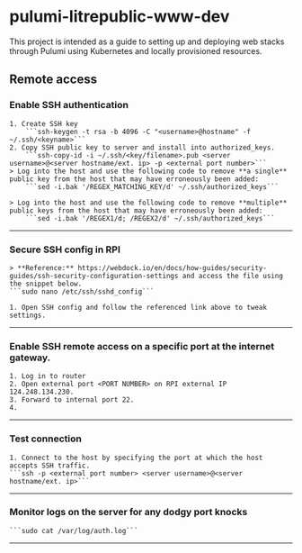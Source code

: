 # pulumi-litrepublic-www-dev
This project is intended as a guide to setting up and deploying web stacks through Pulumi using Kubernetes and locally provisioned resources.


## Remote access


### Enable SSH authentication 
    1. Create SSH key
        ```ssh-keygen -t rsa -b 4096 -C "<username>@hostname" -f ~/.ssh/<keyname>```
    2. Copy SSH public key to server and install into authorized_keys.
        ```ssh-copy-id -i ~/.ssh/<key/filename>.pub <server username>@<server hostname/ext. ip> -p <external port number>```
    > Log into the host and use the following code to remove **a single** public key from the host that may have erroneously been added:
        ```sed -i.bak '/REGEX_MATCHING_KEY/d' ~/.ssh/authorized_keys```

    > Log into the host and use the following code to remove **multiple** public keys from the host that may have erroneously been added:
        ```sed -i.bak '/REGEX1/d; /REGEX2/d' ~/.ssh/authorized_keys```

<hr />

### Secure SSH config in RPI
    > **Reference:** https://webdock.io/en/docs/how-guides/security-guides/ssh-security-configuration-settings and access the file using the snippet below.
    ```sudo nano /etc/ssh/sshd_config```

    1. Open SSH config and follow the referenced link above to tweak settings.

<hr />

### Enable SSH remote access on a specific port at the internet gateway.
    1. Log in to router
    2. Open external port <PORT NUMBER> on RPI external IP 124.248.134.230.
    3. Forward to internal port 22.
    4. 

<hr />

### Test connection
    1. Connect to the host by specifying the port at which the host accepts SSH traffic.
    ```ssh -p <external port number> <server username>@<server hostname/ext. ip>```

<hr />

### Monitor logs on the server for any dodgy port knocks
    ```sudo cat /var/log/auth.log```

<hr />